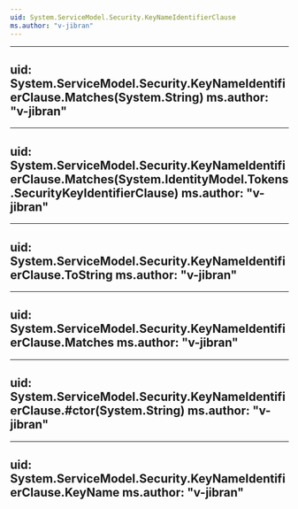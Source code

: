 ```yaml
---
uid: System.ServiceModel.Security.KeyNameIdentifierClause
ms.author: "v-jibran"
---
```


---
uid: System.ServiceModel.Security.KeyNameIdentifierClause.Matches(System.String)
ms.author: "v-jibran"
---

---
uid: System.ServiceModel.Security.KeyNameIdentifierClause.Matches(System.IdentityModel.Tokens.SecurityKeyIdentifierClause)
ms.author: "v-jibran"
---

---
uid: System.ServiceModel.Security.KeyNameIdentifierClause.ToString
ms.author: "v-jibran"
---

---
uid: System.ServiceModel.Security.KeyNameIdentifierClause.Matches
ms.author: "v-jibran"
---

---
uid: System.ServiceModel.Security.KeyNameIdentifierClause.#ctor(System.String)
ms.author: "v-jibran"
---

---
uid: System.ServiceModel.Security.KeyNameIdentifierClause.KeyName
ms.author: "v-jibran"
---
